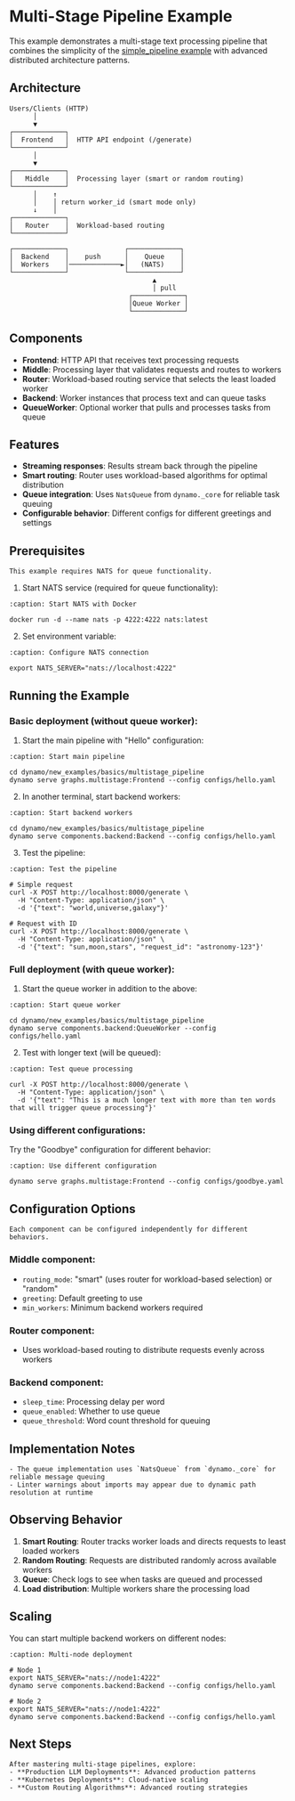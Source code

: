 <!--
SPDX-FileCopyrightText: Copyright (c) 2024-2025 NVIDIA CORPORATION & AFFILIATES. All rights reserved.
SPDX-License-Identifier: Apache-2.0

Licensed under the Apache License, Version 2.0 (the "License");
you may not use this file except in compliance with the License.
You may obtain a copy of the License at

http://www.apache.org/licenses/LICENSE-2.0

Unless required by applicable law or agreed to in writing, software
distributed under the License is distributed on an "AS IS" BASIS,
WITHOUT WARRANTIES OR CONDITIONS OF ANY KIND, either express or implied.
See the License for the specific language governing permissions and
limitations under the License.
-->

# Multi-Stage Pipeline Example

This example demonstrates a multi-stage text processing pipeline that combines the simplicity of the [simple_pipeline example](../simple_pipeline/README.md) with advanced distributed architecture patterns.

## Architecture

```
Users/Clients (HTTP)
      │
      ▼
┌─────────────┐
│  Frontend   │  HTTP API endpoint (/generate)
└─────────────┘
      │
      ▼
┌─────────────┐
│   Middle    │  Processing layer (smart or random routing)
└─────────────┘
      │    ↑
      │    │ return worker_id (smart mode only)
      ↓    │
┌─────────────┐
│   Router    │  Workload-based routing
└─────────────┘

┌─────────────┐              ┌─────────────┐
│  Backend    │    push      │    Queue    │
│  Workers    │─────────────►│   (NATS)    │
└─────────────┘              └─────────────┘
                                    ▲
                                    │ pull
                              ┌─────────────┐
                              │Queue Worker │
                              └─────────────┘
```

## Components

- **Frontend**: HTTP API that receives text processing requests
- **Middle**: Processing layer that validates requests and routes to workers
- **Router**: Workload-based routing service that selects the least loaded worker
- **Backend**: Worker instances that process text and can queue tasks
- **QueueWorker**: Optional worker that pulls and processes tasks from queue

## Features

- **Streaming responses**: Results stream back through the pipeline
- **Smart routing**: Router uses workload-based algorithms for optimal distribution
- **Queue integration**: Uses `NatsQueue` from `dynamo._core` for reliable task queuing
- **Configurable behavior**: Different configs for different greetings and settings

## Prerequisites

```{important}
This example requires NATS for queue functionality.
```

1. Start NATS service (required for queue functionality):
```{code-block} bash
:caption: Start NATS with Docker

docker run -d --name nats -p 4222:4222 nats:latest
```

2. Set environment variable:
```{code-block} bash
:caption: Configure NATS connection

export NATS_SERVER="nats://localhost:4222"
```

## Running the Example

### Basic deployment (without queue worker):

1. Start the main pipeline with "Hello" configuration:
```{code-block} bash
:caption: Start main pipeline

cd dynamo/new_examples/basics/multistage_pipeline
dynamo serve graphs.multistage:Frontend --config configs/hello.yaml
```

2. In another terminal, start backend workers:
```{code-block} bash
:caption: Start backend workers

cd dynamo/new_examples/basics/multistage_pipeline
dynamo serve components.backend:Backend --config configs/hello.yaml
```

3. Test the pipeline:
```{code-block} bash
:caption: Test the pipeline

# Simple request
curl -X POST http://localhost:8000/generate \
  -H "Content-Type: application/json" \
  -d '{"text": "world,universe,galaxy"}'

# Request with ID
curl -X POST http://localhost:8000/generate \
  -H "Content-Type: application/json" \
  -d '{"text": "sun,moon,stars", "request_id": "astronomy-123"}'
```

### Full deployment (with queue worker):

1. Start the queue worker in addition to the above:
```{code-block} bash
:caption: Start queue worker

cd dynamo/new_examples/basics/multistage_pipeline
dynamo serve components.backend:QueueWorker --config configs/hello.yaml
```

2. Test with longer text (will be queued):
```{code-block} bash
:caption: Test queue processing

curl -X POST http://localhost:8000/generate \
  -H "Content-Type: application/json" \
  -d '{"text": "This is a much longer text with more than ten words that will trigger queue processing"}'
```

### Using different configurations:

Try the "Goodbye" configuration for different behavior:
```{code-block} bash
:caption: Use different configuration

dynamo serve graphs.multistage:Frontend --config configs/goodbye.yaml
```

## Configuration Options

```{note}
Each component can be configured independently for different behaviors.
```

### Middle component:
- `routing_mode`: "smart" (uses router for workload-based selection) or "random"
- `greeting`: Default greeting to use
- `min_workers`: Minimum backend workers required

### Router component:
- Uses workload-based routing to distribute requests evenly across workers

### Backend component:
- `sleep_time`: Processing delay per word
- `queue_enabled`: Whether to use queue
- `queue_threshold`: Word count threshold for queuing

## Implementation Notes

```{warning}
- The queue implementation uses `NatsQueue` from `dynamo._core` for reliable message queuing
- Linter warnings about imports may appear due to dynamic path resolution at runtime
```

## Observing Behavior

1. **Smart Routing**: Router tracks worker loads and directs requests to least loaded workers
2. **Random Routing**: Requests are distributed randomly across available workers
3. **Queue**: Check logs to see when tasks are queued and processed
4. **Load distribution**: Multiple workers share the processing load

## Scaling

You can start multiple backend workers on different nodes:

```{code-block} bash
:caption: Multi-node deployment

# Node 1
export NATS_SERVER="nats://node1:4222"
dynamo serve components.backend:Backend --config configs/hello.yaml

# Node 2
export NATS_SERVER="nats://node1:4222"
dynamo serve components.backend:Backend --config configs/hello.yaml
```

## Next Steps

```{seealso}
After mastering multi-stage pipelines, explore:
- **Production LLM Deployments**: Advanced production patterns
- **Kubernetes Deployments**: Cloud-native scaling
- **Custom Routing Algorithms**: Advanced routing strategies
```
